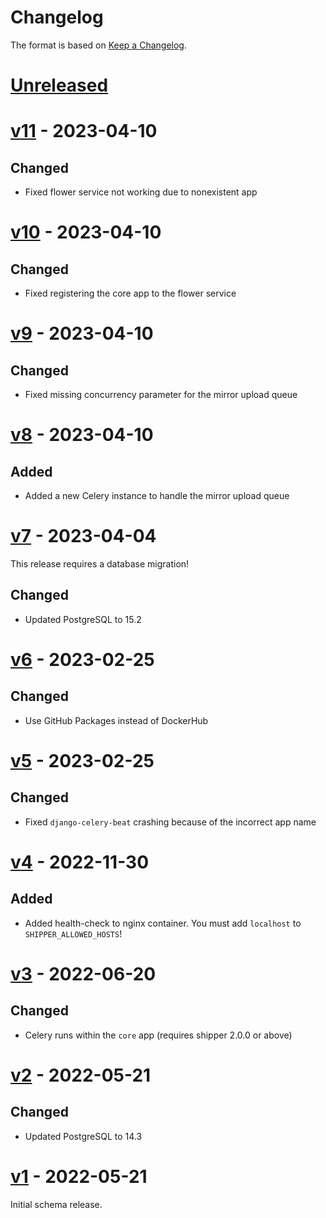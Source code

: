 # Changelog

The format is based on [Keep a Changelog][keep-a-changelog].

[keep-a-changelog]: https://keepachangelog.com/en/1.0.0/


# [Unreleased]

[Unreleased]: https://github.com/shipperstack/shipper-docker/compare/v11...HEAD


# [v11] - 2023-04-10

## Changed
- Fixed flower service not working due to nonexistent app


[v11]: https://github.com/shipperstack/shipper-docker/compare/v10...v11


# [v10] - 2023-04-10

## Changed
- Fixed registering the core app to the flower service


[v10]: https://github.com/shipperstack/shipper-docker/compare/v9...v10


# [v9] - 2023-04-10

## Changed
- Fixed missing concurrency parameter for the mirror upload queue


[v9]: https://github.com/shipperstack/shipper-docker/compare/v8...v9


# [v8] - 2023-04-10

## Added
- Added a new Celery instance to handle the mirror upload queue


[v8]: https://github.com/shipperstack/shipper-docker/compare/v7...v8


# [v7] - 2023-04-04

This release requires a database migration!

## Changed
- Updated PostgreSQL to 15.2


[v7]: https://github.com/shipperstack/shipper-docker/compare/v6...v7


# [v6] - 2023-02-25

## Changed
- Use GitHub Packages instead of DockerHub

[v6]: https://github.com/shipperstack/shipper-docker/compare/v5...v6


# [v5] - 2023-02-25

## Changed
- Fixed `django-celery-beat` crashing because of the incorrect app name


# [v4] - 2022-11-30

## Added
- Added health-check to nginx container. You must add `localhost` to `SHIPPER_ALLOWED_HOSTS`!


# [v3] - 2022-06-20

## Changed
- Celery runs within the `core` app (requires shipper 2.0.0 or above)


# [v2] - 2022-05-21

## Changed
- Updated PostgreSQL to 14.3


# [v1] - 2022-05-21

Initial schema release.


[v5]: https://github.com/shipperstack/shipper-docker/compare/v4...v5
[v4]: https://github.com/shipperstack/shipper-docker/compare/v3...v4
[v3]: https://github.com/shipperstack/shipper-docker/compare/v2...v3
[v2]: https://github.com/shipperstack/shipper-docker/compare/v1...v2
[v1]: https://github.com/shipperstack/shipper-docker/compare/60b4c523a21a5f2ef8cfde27ff937437d7ad4521...v1
